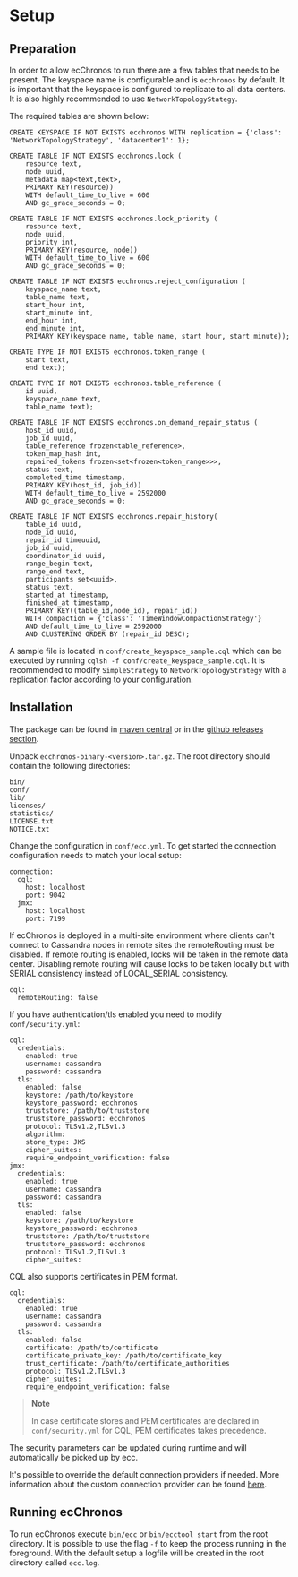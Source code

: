 # Setup

## Preparation

In order to allow ecChronos to run there are a few tables that needs to be present.
The keyspace name is configurable and is `ecchronos` by default.
It is important that the keyspace is configured to replicate to all data centers.
It is also highly recommended to use `NetworkTopologyStategy`.

The required tables are shown below:
```
CREATE KEYSPACE IF NOT EXISTS ecchronos WITH replication = {'class': 'NetworkTopologyStrategy', 'datacenter1': 1};

CREATE TABLE IF NOT EXISTS ecchronos.lock (
    resource text,
    node uuid,
    metadata map<text,text>,
    PRIMARY KEY(resource))
    WITH default_time_to_live = 600
    AND gc_grace_seconds = 0;

CREATE TABLE IF NOT EXISTS ecchronos.lock_priority (
    resource text,
    node uuid,
    priority int,
    PRIMARY KEY(resource, node))
    WITH default_time_to_live = 600
    AND gc_grace_seconds = 0;

CREATE TABLE IF NOT EXISTS ecchronos.reject_configuration (
    keyspace_name text,
    table_name text,
    start_hour int,
    start_minute int,
    end_hour int,
    end_minute int,
    PRIMARY KEY(keyspace_name, table_name, start_hour, start_minute));

CREATE TYPE IF NOT EXISTS ecchronos.token_range (
    start text,
    end text);

CREATE TYPE IF NOT EXISTS ecchronos.table_reference (
    id uuid,
    keyspace_name text,
    table_name text);

CREATE TABLE IF NOT EXISTS ecchronos.on_demand_repair_status (
    host_id uuid,
    job_id uuid,
    table_reference frozen<table_reference>,
    token_map_hash int,
    repaired_tokens frozen<set<frozen<token_range>>>,
    status text,
    completed_time timestamp,
    PRIMARY KEY(host_id, job_id))
    WITH default_time_to_live = 2592000
    AND gc_grace_seconds = 0;

CREATE TABLE IF NOT EXISTS ecchronos.repair_history(
    table_id uuid,
    node_id uuid,
    repair_id timeuuid,
    job_id uuid,
    coordinator_id uuid,
    range_begin text,
    range_end text,
    participants set<uuid>,
    status text,
    started_at timestamp,
    finished_at timestamp,
    PRIMARY KEY((table_id,node_id), repair_id))
    WITH compaction = {'class': 'TimeWindowCompactionStrategy'}
    AND default_time_to_live = 2592000
    AND CLUSTERING ORDER BY (repair_id DESC);
```

A sample file is located in `conf/create_keyspace_sample.cql` which can be executed by running `cqlsh -f conf/create_keyspace_sample.cql`.
It is recommended to modify `SimpleStrategy` to `NetworkTopologyStrategy` with a replication factor according to your configuration.

## Installation

The package can be found in
[maven central](https://mvnrepository.com/artifact/com.ericsson.bss.cassandra.ecchronos/ecchronos-binary)
or in the [github releases section](https://github.com/Ericsson/ecchronos/releases).

Unpack `ecchronos-binary-<version>.tar.gz`.
The root directory should contain the following directories:
```
bin/
conf/
lib/
licenses/
statistics/
LICENSE.txt
NOTICE.txt
```

Change the configuration in `conf/ecc.yml`.
To get started the connection configuration needs to match your local setup:

```
connection:
  cql:
    host: localhost
    port: 9042
  jmx:
    host: localhost
    port: 7199
```

If ecChronos is deployed in a multi-site environment where clients can't connect to Cassandra nodes in remote sites
the remoteRouting must be disabled. If remote routing is enabled, locks will be taken in the remote data center.
Disabling remote routing will cause locks to be taken locally but with SERIAL consistency instead of LOCAL_SERIAL consistency.

```
cql:
  remoteRouting: false
```

If you have authentication/tls enabled you need to modify `conf/security.yml`:

```
cql:
  credentials:
    enabled: true
    username: cassandra
    password: cassandra
  tls:
    enabled: false
    keystore: /path/to/keystore
    keystore_password: ecchronos
    truststore: /path/to/truststore
    truststore_password: ecchronos
    protocol: TLSv1.2,TLSv1.3
    algorithm:
    store_type: JKS
    cipher_suites:
    require_endpoint_verification: false
jmx:
  credentials:
    enabled: true
    username: cassandra
    password: cassandra
  tls:
    enabled: false
    keystore: /path/to/keystore
    keystore_password: ecchronos
    truststore: /path/to/truststore
    truststore_password: ecchronos
    protocol: TLSv1.2,TLSv1.3
    cipher_suites:
```

CQL also supports certificates in PEM format.

```
cql:
  credentials:
    enabled: true
    username: cassandra
    password: cassandra
  tls:
    enabled: false
    certificate: /path/to/certificate
    certificate_private_key: /path/to/certificate_key
    trust_certificate: /path/to/certificate_authorities
    protocol: TLSv1.2,TLSv1.3
    cipher_suites:
    require_endpoint_verification: false
```
> **Note**
>
> In case certificate stores and PEM certificates are declared in `conf/security.yml` for CQL,
> PEM certificates takes precedence.

The security parameters can be updated during runtime and will automatically be picked up by ecc.

It's possible to override the default connection providers if needed.
More information about the custom connection provider can be found [here](STANDALONE.md).

## Running ecChronos

To run ecChronos execute `bin/ecc` or `bin/ecctool start` from the root directory.
It is possible to use the flag `-f` to keep the process running in the foreground.
With the default setup a logfile will be created in the root directory called `ecc.log`.
